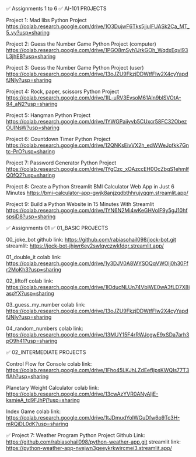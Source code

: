 ✅ Assignments 1 to 6
✅ AI-101 PR0JECTS

Project 1: Mad libs Python Project
https://colab.research.google.com/drive/1O3DujwF6Tks5jjulFUASk2Ca_MT_5_yy?usp=sharing

Project 2: Guess the Number Game Python Project (computer)
https://colab.research.google.com/drive/1PGO8mSyh1JrkGOh_WqdxEqvl93L3jhEB?usp=sharing

Project 3: Guess the Number Game Python Project (user)
https://colab.research.google.com/drive/13oJZU9FkzjDDWtfFIw2X4cyYapdfJNIy?usp=sharing

Project 4: Rock, paper, scissors Python Project
https://colab.research.google.com/drive/1IL-uRV3EvsoM61Aln9blSVOtA-84_aN2?usp=sharing

Project 5: Hangman Python Project
https://colab.research.google.com/drive/1YWGPaiiyvb5CUxcr58FC32ObezOUINsW?usp=sharing

Project 6: Countdown Timer Python Project
https://colab.research.google.com/drive/12QNKsEivVX2h_edWWeJofkk7Gntc-PrO?usp=sharing

Project 7: Password Generator Python Project
https://colab.research.google.com/drive/1YgCzc_xOAzccEH0OcZbqS1ehmlfQ0fQ2?usp=sharing

Project 8: Create a Python Streamlit BMI Calculator Web App in Just 6 Minutes
https://bmi-calculator-app-gwjk8anjzqdbthhrujyqqm.streamlit.app/

Project 9: Build a Python Website in 15 Minutes With Streamlit
https://colab.research.google.com/drive/1YN6N2Mi4wKeGHVolF9y5gJ10hfspsiD8?usp=sharing


✅ Assignments 01
✅ 01_BASIC PROJECTS

00_joke_bot
github link: https://github.com/rabiasohail098/jock-bot.git
streamlit: https://jock-bot-jhjwr6ey2swlqyczwkfdqr.streamlit.app/

01_double_it
colab link: https://colab.research.google.com/drive/1y3DJV0A8WYSOQqVWOlj0h30Ffr2MoKh3?usp=sharing

02_liftoff
colab link: https://colab.research.google.com/drive/1lOducNLUn74VbIWE0wA3fLD7X8iasoYX?usp=sharing

03_guess_my_number
colab link: https://colab.research.google.com/drive/13oJZU9FkzjDDWtfFIw2X4cyYapdfJNIy?usp=sharing

04_random_numbers
colab link: https://colab.research.google.com/drive/13MUY15F4rRWJcgwE9xSDa7arh3pO9h41?usp=sharing

✅ 02_INTERMEDIATE PROJECTS

Control Flow for Console
colab link: https://colab.research.google.com/drive/1Fho45LKJhLZdEefIjpsKWQIs77T3flAh?usp=sharing

Planetary Weight Calculator
colab link: https://colab.research.google.com/drive/13cwAzYVR0ANyAIjE-ksmieA_td9FJhPj?usp=sharing

Index Game
colab link: https://colab.research.google.com/drive/1tJDmudYoIWGuDfw6o9Tc3H-mRQiDL0dK?usp=sharing

✅ Project 7: Weather Program Python Project
Github Link: https://github.com/rabiasohail098/python-weather-app.git
streamlit link: https://python-weather-app-nyejwn3geeykrkwircmei3.streamlit.app/
